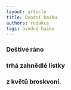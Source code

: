```yaml
---
layout: article
title: Úvodní haiku
authors: redakce
tags: úvodní haiku
---
```


### Deštivé ráno
### trhá zahnědlé lístky
### z květů broskvoní.
